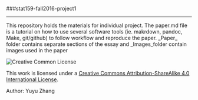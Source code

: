 

###stat159-fall2016-project1
<hr>
This repository holds the materials for individual project. The paper.md file is a tutorial on how to use several software tools (ie. makrdown, pandoc, Make, git/github) to follow workflow and reproduce the paper. _Paper_ folder contains separate sections of the essay and _Images_folder contain images used in the paper


![Creative Common License](https://i.creativecommons.org/l/by/4.0/88x31.png)


This work is licensed under a [Creative Commons Attribution-ShareAlike 4.0 International License](https://creativecommons.org/licenses/by-sa/4.0/).

Author: Yuyu Zhang

